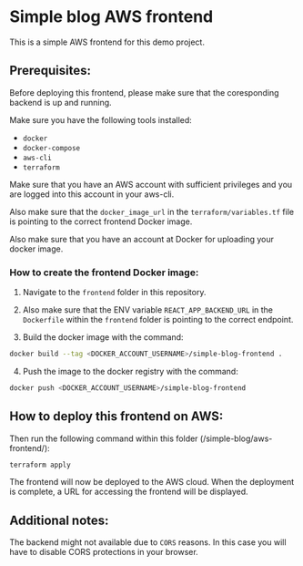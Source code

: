# Simple blog AWS frontend

This is a simple AWS frontend for this demo project.

## Prerequisites:

Before deploying this frontend, please make sure that the coresponding backend is up and running.

Make sure you have the following tools installed:
- `docker`
- `docker-compose`
- `aws-cli`
- `terraform`

Make sure that you have an AWS account with sufficient privileges and you are logged into this account in your aws-cli.

Also make sure that the `docker_image_url` in the `terraform/variables.tf` file is pointing to the correct frontend Docker image.

Also make sure that you have an account at Docker for uploading your docker image.

### How to create the frontend Docker image:

1. Navigate to the `frontend` folder in this repository.

2. Also make sure that the ENV variable ``REACT_APP_BACKEND_URL`` in the `Dockerfile` within the ``frontend`` folder is pointing to the correct endpoint.

3. Build the docker image with the command:
```bash
docker build --tag <DOCKER_ACCOUNT_USERNAME>/simple-blog-frontend .
```

4. Push the image to the docker registry with the command:
```bash
docker push <DOCKER_ACCOUNT_USERNAME>/simple-blog-frontend
``` 

## How to deploy this frontend on AWS:

Then run the following command within this folder (/simple-blog/aws-frontend/):
```bash
terraform apply
```

The frontend will now be deployed to the AWS cloud. When the deployment is complete, a URL for accessing the frontend will be displayed.

## Additional notes:

The backend might not available due to ``CORS`` reasons. In this case you will have to disable CORS protections in your browser.
